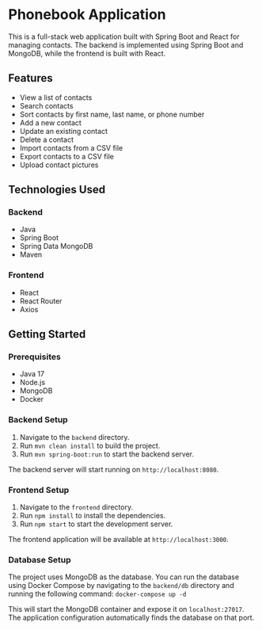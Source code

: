 # Phonebook Application

This is a full-stack web application built with Spring Boot and React for managing contacts. The backend is implemented using Spring Boot and MongoDB, while the frontend is built with React.

## Features

- View a list of contacts
- Search contacts
- Sort contacts by first name, last name, or phone number
- Add a new contact
- Update an existing contact
- Delete a contact
- Import contacts from a CSV file
- Export contacts to a CSV file
- Upload contact pictures

## Technologies Used

### Backend

- Java
- Spring Boot
- Spring Data MongoDB
- Maven

### Frontend

- React
- React Router
- Axios

## Getting Started

### Prerequisites

- Java 17
- Node.js
- MongoDB
- Docker

### Backend Setup

1. Navigate to the `backend` directory.
2. Run `mvn clean install` to build the project.
3. Run `mvn spring-boot:run` to start the backend server.

The backend server will start running on `http://localhost:8080`.

### Frontend Setup

1. Navigate to the `frontend` directory.
2. Run `npm install` to install the dependencies.
3. Run `npm start` to start the development server.

The frontend application will be available at `http://localhost:3000`.

### Database Setup

The project uses MongoDB as the database. You can run the database using Docker Compose by navigating to the `backend/db` directory and running the following command:
`docker-compose up -d`


This will start the MongoDB container and expose it on `localhost:27017`. The application configuration automatically finds the database on that port.

